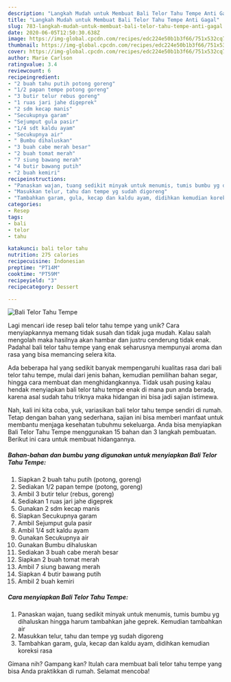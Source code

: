 ```yaml
---
description: "Langkah Mudah untuk Membuat Bali Telor Tahu Tempe Anti Gagal"
title: "Langkah Mudah untuk Membuat Bali Telor Tahu Tempe Anti Gagal"
slug: 783-langkah-mudah-untuk-membuat-bali-telor-tahu-tempe-anti-gagal
date: 2020-06-05T12:50:30.638Z
image: https://img-global.cpcdn.com/recipes/edc224e50b1b3f66/751x532cq70/bali-telor-tahu-tempe-foto-resep-utama.jpg
thumbnail: https://img-global.cpcdn.com/recipes/edc224e50b1b3f66/751x532cq70/bali-telor-tahu-tempe-foto-resep-utama.jpg
cover: https://img-global.cpcdn.com/recipes/edc224e50b1b3f66/751x532cq70/bali-telor-tahu-tempe-foto-resep-utama.jpg
author: Marie Carlson
ratingvalue: 3.4
reviewcount: 6
recipeingredient:
- "2 buah tahu putih potong goreng"
- "1/2 papan tempe potong goreng"
- "3 butir telur rebus goreng"
- "1 ruas jari jahe digeprek"
- "2 sdm kecap manis"
- "Secukupnya garam"
- "Sejumput gula pasir"
- "1/4 sdt kaldu ayam"
- "Secukupnya air"
- " Bumbu dihaluskan"
- "3 buah cabe merah besar"
- "2 buah tomat merah"
- "7 siung bawang merah"
- "4 butir bawang putih"
- "2 buah kemiri"
recipeinstructions:
- "Panaskan wajan, tuang sedikit minyak untuk menumis, tumis bumbu yg dihaluskan hingga harum tambahkan jahe geprek. Kemudian tambahkan air"
- "Masukkan telur, tahu dan tempe yg sudah digoreng"
- "Tambahkan garam, gula, kecap dan kaldu ayam, didihkan kemudian koreksi rasa"
categories:
- Resep
tags:
- bali
- telor
- tahu

katakunci: bali telor tahu 
nutrition: 275 calories
recipecuisine: Indonesian
preptime: "PT14M"
cooktime: "PT59M"
recipeyield: "3"
recipecategory: Dessert

---
```



![Bali Telor Tahu Tempe](https://img-global.cpcdn.com/recipes/edc224e50b1b3f66/751x532cq70/bali-telor-tahu-tempe-foto-resep-utama.jpg)

Lagi mencari ide resep bali telor tahu tempe yang unik? Cara menyiapkannya memang tidak susah dan tidak juga mudah. Kalau salah mengolah maka hasilnya akan hambar dan justru cenderung tidak enak. Padahal bali telor tahu tempe yang enak seharusnya mempunyai aroma dan rasa yang bisa memancing selera kita.

Ada beberapa hal yang sedikit banyak mempengaruhi kualitas rasa dari bali telor tahu tempe, mulai dari jenis bahan, kemudian pemilihan bahan segar, hingga cara membuat dan menghidangkannya. Tidak usah pusing kalau hendak menyiapkan bali telor tahu tempe enak di mana pun anda berada, karena asal sudah tahu triknya maka hidangan ini bisa jadi sajian istimewa.




Nah, kali ini kita coba, yuk, variasikan bali telor tahu tempe sendiri di rumah. Tetap dengan bahan yang sederhana, sajian ini bisa memberi manfaat untuk membantu menjaga kesehatan tubuhmu sekeluarga. Anda bisa menyiapkan Bali Telor Tahu Tempe menggunakan 15 bahan dan 3 langkah pembuatan. Berikut ini cara untuk membuat hidangannya.

<!--inarticleads1-->

##### Bahan-bahan dan bumbu yang digunakan untuk menyiapkan Bali Telor Tahu Tempe:

1. Siapkan 2 buah tahu putih (potong, goreng)
1. Sediakan 1/2 papan tempe (potong, goreng)
1. Ambil 3 butir telur (rebus, goreng)
1. Sediakan 1 ruas jari jahe digeprek
1. Gunakan 2 sdm kecap manis
1. Siapkan Secukupnya garam
1. Ambil Sejumput gula pasir
1. Ambil 1/4 sdt kaldu ayam
1. Gunakan Secukupnya air
1. Gunakan  Bumbu dihaluskan
1. Sediakan 3 buah cabe merah besar
1. Siapkan 2 buah tomat merah
1. Ambil 7 siung bawang merah
1. Siapkan 4 butir bawang putih
1. Ambil 2 buah kemiri




<!--inarticleads2-->

##### Cara menyiapkan Bali Telor Tahu Tempe:

1. Panaskan wajan, tuang sedikit minyak untuk menumis, tumis bumbu yg dihaluskan hingga harum tambahkan jahe geprek. Kemudian tambahkan air
1. Masukkan telur, tahu dan tempe yg sudah digoreng
1. Tambahkan garam, gula, kecap dan kaldu ayam, didihkan kemudian koreksi rasa




Gimana nih? Gampang kan? Itulah cara membuat bali telor tahu tempe yang bisa Anda praktikkan di rumah. Selamat mencoba!
